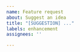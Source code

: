 ```yaml
---
name: Feature request
about: Suggest an idea
title: "[SUGGESTION] ..."
labels: enhancement
assignees: ''

---
```



